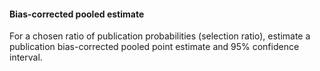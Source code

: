 #### Bias-corrected pooled estimate  

For a chosen ratio of publication probabilities (selection ratio), estimate a publication bias-corrected pooled point estimate and 95% confidence interval.
